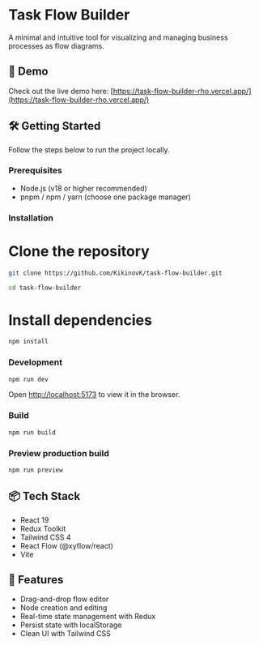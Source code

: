 # Task Flow Builder

A minimal and intuitive tool for visualizing and managing business processes as flow diagrams.

## 🚀 Demo

Check out the live demo here: [https://task-flow-builder-rho.vercel.app/](https://task-flow-builder-rho.vercel.app/)

## 🛠️ Getting Started

Follow the steps below to run the project locally.

### Prerequisites

* Node.js (v18 or higher recommended)
* pnpm / npm / yarn (choose one package manager)

### Installation
# Clone the repository
```sh
git clone https://github.com/KikinovK/task-flow-builder.git
```
```sh
cd task-flow-builder
```

# Install dependencies

```sh
npm install
```

### Development

```sh
npm run dev
```

Open [http://localhost:5173](http://localhost:5173) to view it in the browser.

### Build

```sh
npm run build
```

### Preview production build

```sh
npm run preview
```

## 📦 Tech Stack

* React 19
* Redux Toolkit
* Tailwind CSS 4
* React Flow (@xyflow/react)
* Vite

## 📁 Features

* Drag-and-drop flow editor
* Node creation and editing
* Real-time state management with Redux
* Persist state with localStorage
* Clean UI with Tailwind CSS
